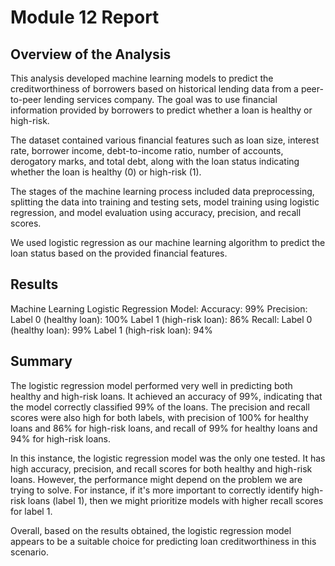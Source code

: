 # Module 12 Report 

## Overview of the Analysis

This analysis developed machine learning models to predict the creditworthiness of borrowers based on historical lending data from a peer-to-peer lending services company. The goal was to use financial information provided by borrowers to predict whether a loan is healthy or high-risk.

The dataset contained various financial features such as loan size, interest rate, borrower income, debt-to-income ratio, number of accounts, derogatory marks, and total debt, along with the loan status indicating whether the loan is healthy (0) or high-risk (1).

The stages of the machine learning process included data preprocessing, splitting the data into training and testing sets, model training using logistic regression, and model evaluation using accuracy, precision, and recall scores.

We used logistic regression as our machine learning algorithm to predict the loan status based on the provided financial features.

## Results

Machine Learning Logistic Regression Model:
Accuracy: 99%
Precision:
Label 0 (healthy loan): 100%
Label 1 (high-risk loan): 86%
Recall:
Label 0 (healthy loan): 99%
Label 1 (high-risk loan): 94%

## Summary

The logistic regression model performed very well in predicting both healthy and high-risk loans. It achieved an accuracy of 99%, indicating that the model correctly classified 99% of the loans. The precision and recall scores were also high for both labels, with precision of 100% for healthy loans and 86% for high-risk loans, and recall of 99% for healthy loans and 94% for high-risk loans.

In this instance, the logistic regression model was the only one tested. It has high accuracy, precision, and recall scores for both healthy and high-risk loans. However, the performance might depend on the problem we are trying to solve. For instance, if it's more important to correctly identify high-risk loans (label 1), then we might prioritize models with higher recall scores for label 1.

Overall, based on the results obtained, the logistic regression model appears to be a suitable choice for predicting loan creditworthiness in this scenario.
